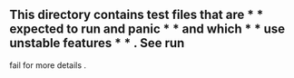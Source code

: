This
directory
contains
test
files
that
are
*
*
expected
to
run
and
panic
*
*
and
which
*
*
use
unstable
features
*
*
.
See
run
-
fail
for
more
details
.
